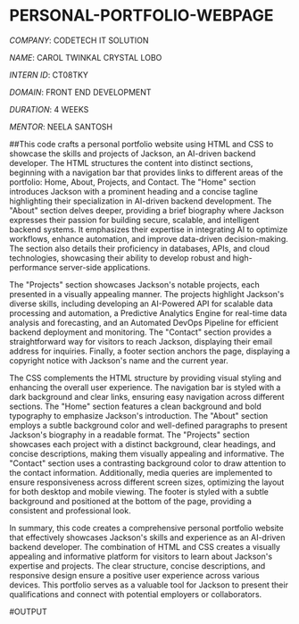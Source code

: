 # PERSONAL-PORTFOLIO-WEBPAGE

*COMPANY*: CODETECH IT SOLUTION

*NAME*: CAROL TWINKAL CRYSTAL LOBO

*INTERN ID*: CT08TKY

*DOMAIN*: FRONT END DEVELOPMENT

*DURATION*: 4 WEEKS

*MENTOR*: NEELA SANTOSH

##This code crafts a personal portfolio website using HTML and CSS to showcase the skills and projects of Jackson, an AI-driven backend developer. The HTML structures the content into distinct sections, beginning with a navigation bar that provides links to different areas of the portfolio: Home, About, Projects, and Contact. The "Home" section introduces Jackson with a prominent heading and a concise tagline highlighting their specialization in AI-driven backend development. The "About" section delves deeper, providing a brief biography where Jackson expresses their passion for building secure, scalable, and intelligent backend systems. It emphasizes their expertise in integrating AI to optimize workflows, enhance automation, and improve data-driven decision-making. The section also details their proficiency in databases, APIs, and cloud technologies, showcasing their ability to develop robust and high-performance server-side applications.

The "Projects" section showcases Jackson's notable projects, each presented in a visually appealing manner. The projects highlight Jackson's diverse skills, including developing an AI-Powered API for scalable data processing and automation, a Predictive Analytics Engine for real-time data analysis and forecasting, and an Automated DevOps Pipeline for efficient backend deployment and monitoring. The "Contact" section provides a straightforward way for visitors to reach Jackson, displaying their email address for inquiries. Finally, a footer section anchors the page, displaying a copyright notice with Jackson's name and the current year.

The CSS complements the HTML structure by providing visual styling and enhancing the overall user experience. The navigation bar is styled with a dark background and clear links, ensuring easy navigation across different sections. The "Home" section features a clean background and bold typography to emphasize Jackson's introduction. The "About" section employs a subtle background color and well-defined paragraphs to present Jackson's biography in a readable format. The "Projects" section showcases each project with a distinct background, clear headings, and concise descriptions, making them visually appealing and informative. The "Contact" section uses a contrasting background color to draw attention to the contact information. Additionally, media queries are implemented to ensure responsiveness across different screen sizes, optimizing the layout for both desktop and mobile viewing. The footer is styled with a subtle background and positioned at the bottom of the page, providing a consistent and professional look.

In summary, this code creates a comprehensive personal portfolio website that effectively showcases Jackson's skills and experience as an AI-driven backend developer. The combination of HTML and CSS creates a visually appealing and informative platform for visitors to learn about Jackson's expertise and projects. The clear structure, concise descriptions, and responsive design ensure a positive user experience across various devices. This portfolio serves as a valuable tool for Jackson to present their qualifications and connect with potential employers or collaborators.

#OUTPUT
